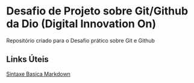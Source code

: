 # Desafio de Projeto sobre Git/Github da Dio (Digital Innovation On)
Repositório criado para o Desafio prático sobre Git e Github

## Links Úteis
[Sintaxe Basica Markdown](https://www.markdownguide.org/basic-syntax/)
